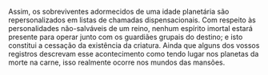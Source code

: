 ﻿Assim, os sobreviventes adormecidos de uma idade planetária são repersonalizados em listas de chamadas dispensacionais. Com respeito às personalidades não-salváveis de um reino, nenhum espírito imortal estará presente para operar junto com os guardiães grupais do destino; e isto constitui a cessação da existência da criatura. Ainda que alguns dos vossos registros descrevam esse acontecimento como tendo lugar nos planetas da morte na carne, isso realmente ocorre nos mundos das mansões.
